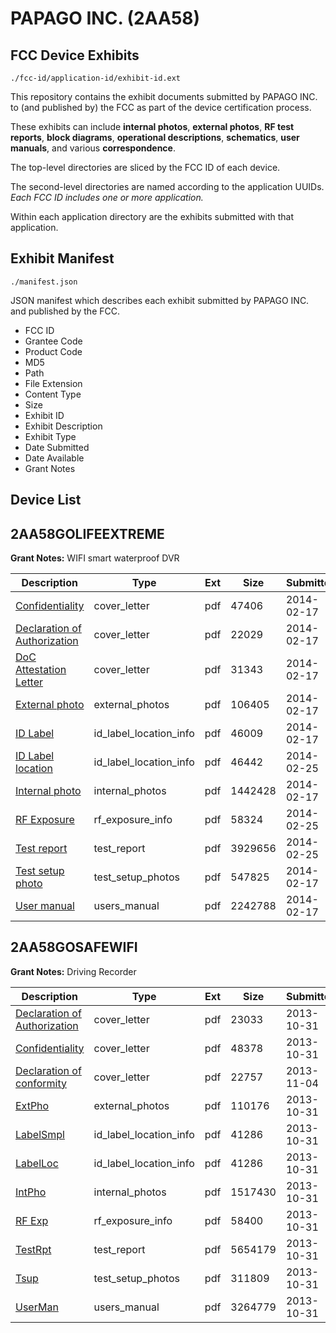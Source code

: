 # PAPAGO INC. (2AA58)
## FCC Device Exhibits

```
./fcc-id/application-id/exhibit-id.ext
```

This repository contains the exhibit documents submitted by PAPAGO INC. to (and published by) the FCC as part of the device certification process.

These exhibits can include **internal photos**, **external photos**, **RF test reports**, **block diagrams**, **operational descriptions**, **schematics**, **user manuals**, and various **correspondence**.

The top-level directories are sliced by the FCC ID of each device.

The second-level directories are named according to the application UUIDs. *Each FCC ID includes one or more application.*

Within each application directory are the exhibits submitted with that application. 

## Exhibit Manifest

```
./manifest.json
```

JSON manifest which describes each exhibit submitted by PAPAGO INC. and published by the FCC.

- FCC ID
- Grantee Code
- Product Code
- MD5
- Path
- File Extension
- Content Type
- Size
- Exhibit ID
- Exhibit Description
- Exhibit Type
- Date Submitted
- Date Available
- Grant Notes

## Device List
## 2AA58GOLIFEEXTREME
**Grant Notes:** WIFI smart waterproof DVR

| Description | Type | Ext | Size | Submitted | Available |
| ----------- | ---- | --- | ---- | --------- | --------- |
| [Confidentiality](2AA58GOLIFEEXTREME/7772930cc6c250f88fd5bee74d1a3f6e/2191729.pdf) | cover_letter | pdf | 47406 | 2014-02-17 | 2014-03-06 |
| [Declaration of Authorization](2AA58GOLIFEEXTREME/7772930cc6c250f88fd5bee74d1a3f6e/2191730.pdf) | cover_letter | pdf | 22029 | 2014-02-17 | 2014-03-06 |
| [DoC Attestation Letter](2AA58GOLIFEEXTREME/7772930cc6c250f88fd5bee74d1a3f6e/2191731.pdf) | cover_letter | pdf | 31343 | 2014-02-17 | 2014-03-06 |
| [External photo](2AA58GOLIFEEXTREME/7772930cc6c250f88fd5bee74d1a3f6e/2191703.pdf) | external_photos | pdf | 106405 | 2014-02-17 | 2014-03-06 |
| [ID Label](2AA58GOLIFEEXTREME/7772930cc6c250f88fd5bee74d1a3f6e/2191706.pdf) | id_label_location_info | pdf | 46009 | 2014-02-17 | 2014-03-06 |
| [ID Label location](2AA58GOLIFEEXTREME/7772930cc6c250f88fd5bee74d1a3f6e/2199681.pdf) | id_label_location_info | pdf | 46442 | 2014-02-25 | 2014-03-06 |
| [Internal photo](2AA58GOLIFEEXTREME/7772930cc6c250f88fd5bee74d1a3f6e/2191704.pdf) | internal_photos | pdf | 1442428 | 2014-02-17 | 2014-03-06 |
| [RF Exposure](2AA58GOLIFEEXTREME/7772930cc6c250f88fd5bee74d1a3f6e/2199683.pdf) | rf_exposure_info | pdf | 58324 | 2014-02-25 | 2014-03-06 |
| [Test report](2AA58GOLIFEEXTREME/7772930cc6c250f88fd5bee74d1a3f6e/2199682.pdf) | test_report | pdf | 3929656 | 2014-02-25 | 2014-03-06 |
| [Test setup photo](2AA58GOLIFEEXTREME/7772930cc6c250f88fd5bee74d1a3f6e/2191707.pdf) | test_setup_photos | pdf | 547825 | 2014-02-17 | 2014-03-06 |
| [User manual](2AA58GOLIFEEXTREME/7772930cc6c250f88fd5bee74d1a3f6e/2191708.pdf) | users_manual | pdf | 2242788 | 2014-02-17 | 2014-03-06 |
## 2AA58GOSAFEWIFI
**Grant Notes:** Driving Recorder

| Description | Type | Ext | Size | Submitted | Available |
| ----------- | ---- | --- | ---- | --------- | --------- |
| [Declaration of Authorization](2AA58GOSAFEWIFI/d0feb630d8af4776fcf05a4e0726fd7f/2106918.pdf) | cover_letter | pdf | 23033 | 2013-10-31 | 2013-11-05 |
| [Confidentiality](2AA58GOSAFEWIFI/d0feb630d8af4776fcf05a4e0726fd7f/2106919.pdf) | cover_letter | pdf | 48378 | 2013-10-31 | 2013-11-05 |
| [Declaration of conformity](2AA58GOSAFEWIFI/d0feb630d8af4776fcf05a4e0726fd7f/2109736.pdf) | cover_letter | pdf | 22757 | 2013-11-04 | 2013-11-05 |
| [ExtPho](2AA58GOSAFEWIFI/d0feb630d8af4776fcf05a4e0726fd7f/2106910.pdf) | external_photos | pdf | 110176 | 2013-10-31 | 2013-11-05 |
| [LabelSmpl](2AA58GOSAFEWIFI/d0feb630d8af4776fcf05a4e0726fd7f/2106914.pdf) | id_label_location_info | pdf | 41286 | 2013-10-31 | 2013-11-05 |
| [LabelLoc](2AA58GOSAFEWIFI/d0feb630d8af4776fcf05a4e0726fd7f/2106915.pdf) | id_label_location_info | pdf | 41286 | 2013-10-31 | 2013-11-05 |
| [IntPho](2AA58GOSAFEWIFI/d0feb630d8af4776fcf05a4e0726fd7f/2106911.pdf) | internal_photos | pdf | 1517430 | 2013-10-31 | 2013-11-05 |
| [RF Exp](2AA58GOSAFEWIFI/d0feb630d8af4776fcf05a4e0726fd7f/2106916.pdf) | rf_exposure_info | pdf | 58400 | 2013-10-31 | 2013-11-05 |
| [TestRpt](2AA58GOSAFEWIFI/d0feb630d8af4776fcf05a4e0726fd7f/2106917.pdf) | test_report | pdf | 5654179 | 2013-10-31 | 2013-11-05 |
| [Tsup](2AA58GOSAFEWIFI/d0feb630d8af4776fcf05a4e0726fd7f/2106912.pdf) | test_setup_photos | pdf | 311809 | 2013-10-31 | 2013-11-05 |
| [UserMan](2AA58GOSAFEWIFI/d0feb630d8af4776fcf05a4e0726fd7f/2106913.pdf) | users_manual | pdf | 3264779 | 2013-10-31 | 2013-11-05 |
